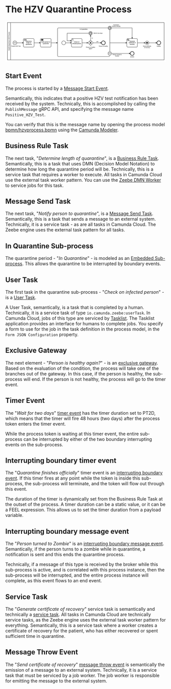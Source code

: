 # The HZV Quarantine Process

![](img/HZV_Process.png)

## Start Event

The process is started by a [Message Start Event](https://docs.camunda.io/docs/components/modeler/bpmn/message-events/#message-start-events).

Semantically, this indicates that a positive HZV test notification has been received by the system. Technically, this is accomplished by calling the `PublishMessage` gRPC API, and specifying the message name `Positive_HZV_Test`.

You can verify that this is the message name by opening the process model [bpmn/hzvprocess.bpmn](bpmn/hzvprocess.bpmn) using the [Camunda Modeler](https://camunda.com/download/modeler/).

## Business Rule Task

The next task, "_Determine length of quarantine_", is a [Business Rule Task](https://docs.camunda.io/docs/components/modeler/bpmn/business-rule-tasks/). Semantically, this is a task that uses DMN (Decision Model Notation) to determine how long the quarantine period will be. Technically, this is a service task that requires a worker to execute. All tasks in Camunda Cloud use the external task worker pattern. You can use the [Zeebe DMN Worker](https://github.com/camunda-community-hub/zeebe-dmn-worker) to service jobs for this task.

## Message Send Task

The next task, "_Notify person to quarantine_", is a [Message Send Task](https://docs.camunda.io/docs/components/modeler/bpmn/send-tasks/). Semantically, this is a task that sends a message to an external system. Technically, it is a service task - as are all tasks in Camunda Cloud. The Zeebe engine uses the external task pattern for all tasks.

## In Quarantine Sub-process

The quarantine period - "_In Quarantine_" - is modeled as an [Embedded Sub-process](https://docs.camunda.io/docs/components/modeler/bpmn/embedded-subprocesses/). This allows the quarantine to be interrupted by boundary events.

## User Task

The first task in the quarantine sub-process - "_Check on infected person_" - is a [User Task](https://docs.camunda.io/docs/components/modeler/bpmn/user-tasks/).

A User Task, semantically, is a task that is completed by a human. Technically, it is a service task of type `io.camunda.zeebe:userTask`. In Camunda Cloud, jobs of this type are serviced by [Tasklist](https://docs.camunda.io/docs/components/tasklist/introduction/). The Tasklist application provides an interface for humans to complete jobs. You specify a form to use for the job in the task definition in the process model, in the `Form JSON Configuration` property.

## Exclusive Gateway

The next element - "_Person is healthy again?_" - is an [exclusive gateway](https://docs.camunda.io/docs/components/modeler/bpmn/exclusive-gateways/). Based on the evaluation of the condition, the process will take one of the branches out of the gateway. In this case, if the person is healthy, the sub-process will end. If the person is not healthy, the process will go to the timer event.

## Timer Event

The "_Wait for two days_" [timer event](https://docs.camunda.io/docs/components/modeler/bpmn/timer-events/) has the timer duration set to PT2D, which means that the timer will fire 48 hours (two days) after the process token enters the timer event.

While the process token is waiting at this timer event, the entire sub-process can be interrupted by either of the two boundary interrupting events on the sub-process.

## Interrupting boundary timer event

The "_Quarantine finishes officially_" timer event is an [interrupting boundary event](https://docs.camunda.io/docs/components/modeler/bpmn/timer-events/#timer-boundary-events). If this timer fires at any point while the token is inside this sub-process, the sub-process will terminate, and the token will flow out through this event.

The duration of the timer is dynamically set from the Business Rule Task at the outset of the process. A timer duration can be a static value, or it can be a FEEL expression. This allows us to set the timer duration from a payload variable.

## Interrupting boundary message event

The "_Person turned to Zombie_" is an [interrupting boundary message event](https://docs.camunda.io/docs/components/modeler/bpmn/message-events/#message-boundary-events). Semantically, if the person turns to a zombie while in quarantine, a notification is sent and this ends the quarantine process.  

Technically, if a message of this type is received by the broker while this sub-process is active, and is correlated with this process instance, then the sub-process will be interrupted, and the entire process instance will complete, as this event flows to an end event.

## Service Task

The "_Generate certificate of recovery_" service task is semantically and technically a [service task](https://docs.camunda.io/docs/components/modeler/bpmn/service-tasks/). All tasks in Camunda Cloud are technically service tasks, as the Zeebe engine uses the external task worker pattern for everything. Semantically, this is a service task where a worker creates a certificate of recovery for the patient, who has either recovered or spent sufficient time in quarantine.

## Message Throw Event

The "_Send certificate of recovery_" [message throw event](https://docs.camunda.io/docs/components/modeler/bpmn/message-events/#message-throw-events) is semantically the emission of a message to an external system. Technically, it is a service task that must be serviced by a job worker. The job worker is responsible for emitting the message to the external system. 
